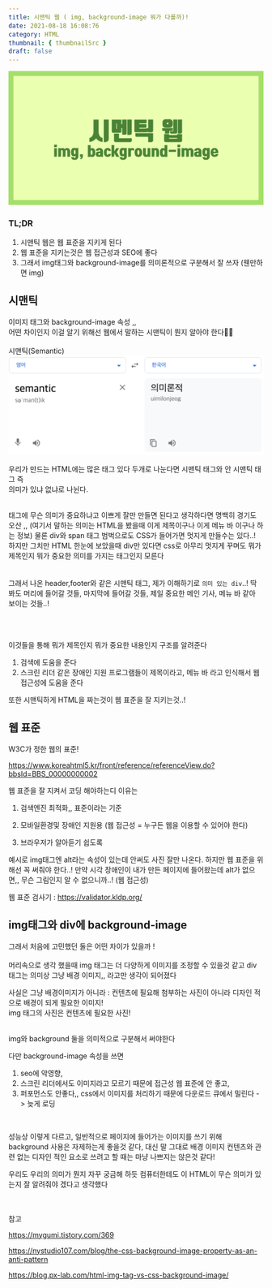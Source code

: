 ```yaml
---
title: 시맨틱 웹 ( img, background-image 뭐가 다를까)!
date: 2021-08-18 16:08:76
category: HTML
thumbnail: { thumbnailSrc }
draft: false
---
```


![](../../assets/semanticweb1.png)

### TL;DR

1. 시맨틱 웹은 웹 표준을 지키게 된다
2. 웹 표준을 지키는것은 웹 접근성과 SEO에 좋다
3. 그래서 img태그와 background-image를 의미론적으로 구분해서 잘 쓰자 (웬만하면 img)

## 시맨틱

이미지 태그와 background-image 속성 ,,<br>
어떤 차이인지 이걸 알기 위해선 웹에서 말하는 시맨틱이 뭔지 알아야 한다👊🏻
<br><br>
시맨틱(Semantic)
![](../../assets/semantic1.png)

우리가 만드는 HTML에는 많은 태그 있다
두개로 나눈다면 시맨틱 태그와 안 시맨틱 태그 즉<br>
의미가 있냐 없냐로 나뉜다.
<br><br>

태그에 무슨 의미가 중요하냐고 이쁘게 잘만 만들면 된다고 생각하다면 명백히 경기도 오산 ,, (여기서 말하는 의미는 HTML을 봤을때 이게 제목이구나 이게 메뉴 바 이구나 하는 정보)
물론 div와 span 태그 범벅으로도 CSS가 들어가면 멋지게 만들수는 있다..! 하지만 그치만 HTML 한눈에 보았을때 div만 있다면 css로 아무리 멋지게 꾸며도 뭐가 제목인지 뭐가 중요한 의미를 가지는 태그인지 모른다
<br><br><br>
그래서 나온 header,footer와 같은 시맨틱 태그,
제가 이해하기로 `의미 있는 div`..! 딱 봐도 머리에 들어갈 것들, 마지막에 들어갈 것들, 제일 중요한 메인 기사, 메뉴 바 같아 보이는 것들..!

<br><br>

이것들을 통해 뭐가 제목인지 뭐가 중요한 내용인지 구조를 알려준다

1. 검색에 도움을 준다
2. 스크린 리더 같은 장애인 지원 프로그램들이 제목이라고, 메뉴 바 라고 인식해서 웹 접근성에 도움을 준다

또한 시맨틱하게 HTML을 짜는것이 웹 표준을 잘 지키는것..!

## 웹 표준

W3C가 정한 웹의 표준!

<https://www.koreahtml5.kr/front/reference/referenceView.do?bbsId=BBS_00000000002>

웹 표준을 잘 지켜서 코딩 해야하는디 이유는

1. 검색엔진 최적화,, 표준이라는 기준
2. 모바일환경및 장애인 지원용 (웹 접근성 = 누구든 웹을 이용할 수 있어야 한다)

3. 브라우저가 알아듣기 쉽도록

예시로 img태그엔 alt라는 속성이 있는데 안써도 사진 잘만 나온다. 하지만 웹 표준을 위해선 꼭 써줘야 한다..! 만약 시각 장애인이 내가 만든 페이지에 들어왔는데 alt가 없으면,, 무슨 그림인지 알 수 없으니까..! (웹 접근성)

웹 표준 검사기 : <https://validator.kldp.org/>

## img태그와 div에 background-image

그래서 처음에 고민했던 둘은 어떤 차이가 있을까 !
<br><br>
머리속으로 생각 했을때 img 태그는 더 다양하게 이미지를 조정할 수 있을것 같고 div 태그는 의미상 그냥 배경 이미지,, 라고만 생각이 되어졌다

사실은 그냥 배경이미지가 아니라 : 컨텐츠에 필요해 첨부하는 사진이 아니라 디자인 적으로 배경이 되게 필요한 이미지!<br>img 태그의 사진은 컨텐츠에 필요한 사진!

<br>
img와 background 둘을 의미적으로 구분해서 써야한다

다만 background-image 속성을 쓰면

1. seo에 악영향,
2. 스크린 리더에서도 이미지라고 모르기 때문에 접근성 웹 표준에 안 좋고,
3. 퍼포먼스도 안좋다,, css에서 이미지를 처리하기 때문에 다운로드 큐에서 밀린다 -> 늦게 로딩

<br>

성능상 이렇게 다르고, 일반적으로 페이지에 들어가는 이미지를 쓰기 위해 background 사용은 자제하는게 좋을것 같다, 대신 말 그대로 배경 이미지 컨텐츠와 관련 없는 디자인 적인 요소로 쓰려고 할 때는 마냥 나쁘지는 않은것 같다!

우리도 우리의 의미가 뭔지 자꾸 궁금해 하듯 컴퓨터한테도 이 HTML이 무슨 의미가 있는지 잘 알려줘야 겠다고 생각했다

<br><br>
참고

<https://mygumi.tistory.com/369>

<https://nystudio107.com/blog/the-css-background-image-property-as-an-anti-pattern>

<https://blog.px-lab.com/html-img-tag-vs-css-background-image/>
<br>
<br>

